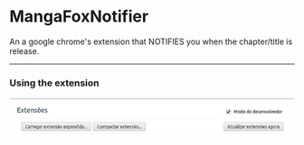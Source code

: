 # MangaFoxNotifier

An a google chrome's extension that NOTIFIES you when the chapter/title is release.

---------------------------------------------

### Using the extension

![alt tag](https://raw.githubusercontent.com/claudioharu/MangaFoxNotifier/master/modoDesenvolvedor.png)

